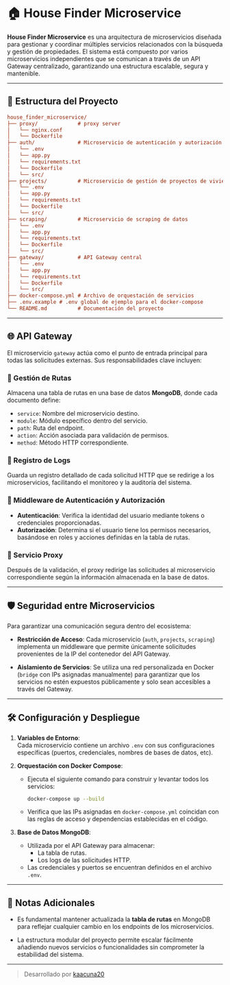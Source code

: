 # 🏠 House Finder Microservice

**House Finder Microservice** es una arquitectura de microservicios diseñada para gestionar y coordinar múltiples servicios relacionados con la búsqueda y gestión de propiedades. El sistema está compuesto por varios microservicios independientes que se comunican a través de un API Gateway centralizado, garantizando una estructura escalable, segura y mantenible.

---

## 📁 Estructura del Proyecto
```ini
house_finder_microservice/
├── proxy/             # proxy server
│   └── nginx.conf
│   └── Dockerfile
├── auth/              # Microservicio de autenticación y autorización
│   └── .env
│   └── app.py
│   └── requirements.txt
│   └── Dockerfile
│   └── src/
├── projects/          # Microservicio de gestión de proyectos de vivienda
│   └── .env
│   └── app.py
│   └── requirements.txt
│   └── Dockerfile
│   └── src/
├── scraping/          # Microservicio de scraping de datos
│   └── .env
│   └── app.py
│   └── requirements.txt
│   └── Dockerfile
│   └── src/
├── gateway/           # API Gateway central
│   └── .env
│   └── app.py
│   └── requirements.txt
│   └── Dockerfile
│   └── src/
├── docker-compose.yml # Archivo de orquestación de servicios
├── .env.example # .env global de ejemplo para el docker-compose
└── README.md          # Documentación del proyecto

```
---

## 🌐 API Gateway

El microservicio `gateway` actúa como el punto de entrada principal para todas las solicitudes externas. Sus responsabilidades clave incluyen:

### 🧭 Gestión de Rutas

Almacena una tabla de rutas en una base de datos **MongoDB**, donde cada documento define:

- `service`: Nombre del microservicio destino.
- `module`: Módulo específico dentro del servicio.
- `path`: Ruta del endpoint.
- `action`: Acción asociada para validación de permisos.
- `method`: Método HTTP correspondiente.

### 📝 Registro de Logs

Guarda un registro detallado de cada solicitud HTTP que se redirige a los microservicios, facilitando el monitoreo y la auditoría del sistema.

### 🔐 Middleware de Autenticación y Autorización

- **Autenticación**: Verifica la identidad del usuario mediante tokens o credenciales proporcionadas.
- **Autorización**: Determina si el usuario tiene los permisos necesarios, basándose en roles y acciones definidas en la tabla de rutas.

### 🔄 Servicio Proxy

Después de la validación, el proxy redirige las solicitudes al microservicio correspondiente según la información almacenada en la base de datos.

---

## 🛡️ Seguridad entre Microservicios

Para garantizar una comunicación segura dentro del ecosistema:

- **Restricción de Acceso**: Cada microservicio (`auth`, `projects`, `scraping`) implementa un middleware que permite únicamente solicitudes provenientes de la IP del contenedor del API Gateway.
  
- **Aislamiento de Servicios**: Se utiliza una red personalizada en Docker (`bridge` con IPs asignadas manualmente) para garantizar que los servicios no estén expuestos públicamente y solo sean accesibles a través del Gateway.

---

## 🛠️ Configuración y Despliegue

1. **Variables de Entorno**:  
   Cada microservicio contiene un archivo `.env` con sus configuraciones específicas (puertos, credenciales, nombres de bases de datos, etc).

2. **Orquestación con Docker Compose**:
   - Ejecuta el siguiente comando para construir y levantar todos los servicios:
     ```bash
     docker-compose up --build
     ```
   - Verifica que las IPs asignadas en `docker-compose.yml` coincidan con las reglas de acceso y dependencias establecidas en el código.

3. **Base de Datos MongoDB**:
   - Utilizada por el API Gateway para almacenar:
     - La tabla de rutas.
     - Los logs de las solicitudes HTTP.
   - Las credenciales y puertos se encuentran definidos en el archivo `.env`.

---

## 📌 Notas Adicionales

- Es fundamental mantener actualizada la **tabla de rutas** en MongoDB para reflejar cualquier cambio en los endpoints de los microservicios.
  
- La estructura modular del proyecto permite escalar fácilmente añadiendo nuevos servicios o funcionalidades sin comprometer la estabilidad del sistema.

---

> Desarrollado por [kaacuna20](https://github.com/kaacuna20)

